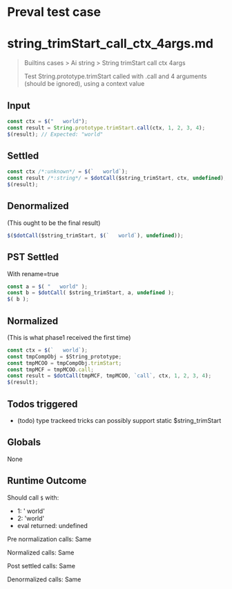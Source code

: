 # Preval test case

# string_trimStart_call_ctx_4args.md

> Builtins cases > Ai string > String trimStart call ctx 4args
>
> Test String.prototype.trimStart called with .call and 4 arguments (should be ignored), using a context value

## Input

`````js filename=intro
const ctx = $("   world");
const result = String.prototype.trimStart.call(ctx, 1, 2, 3, 4);
$(result); // Expected: "world"
`````


## Settled


`````js filename=intro
const ctx /*:unknown*/ = $(`   world`);
const result /*:string*/ = $dotCall($string_trimStart, ctx, undefined);
$(result);
`````


## Denormalized
(This ought to be the final result)

`````js filename=intro
$($dotCall($string_trimStart, $(`   world`), undefined));
`````


## PST Settled
With rename=true

`````js filename=intro
const a = $( "   world" );
const b = $dotCall( $string_trimStart, a, undefined );
$( b );
`````


## Normalized
(This is what phase1 received the first time)

`````js filename=intro
const ctx = $(`   world`);
const tmpCompObj = $String_prototype;
const tmpMCOO = tmpCompObj.trimStart;
const tmpMCF = tmpMCOO.call;
const result = $dotCall(tmpMCF, tmpMCOO, `call`, ctx, 1, 2, 3, 4);
$(result);
`````


## Todos triggered


- (todo) type trackeed tricks can possibly support static $string_trimStart


## Globals


None


## Runtime Outcome


Should call `$` with:
 - 1: ' world'
 - 2: 'world'
 - eval returned: undefined

Pre normalization calls: Same

Normalized calls: Same

Post settled calls: Same

Denormalized calls: Same
